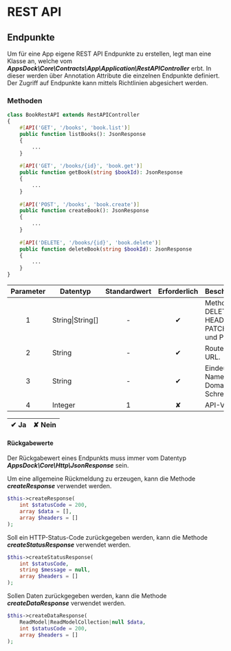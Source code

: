 # REST API

## Endpunkte

Um für eine App eigene REST API Endpunkte zu erstellen, legt man eine Klasse an, welche vom ***AppsDock\Core\Contracts\App\Application\RestAPIController*** erbt. In dieser werden über Annotation Attribute die einzelnen Endpunkte definiert. Der Zugriff auf Endpunkte kann mittels Richtlinien abgesichert werden.

### Methoden

~~~php
class BookRestAPI extends RestAPIController
{
    #[API('GET', '/books', 'book.list')]
    public function listBooks(): JsonResponse
    {
        ...
    }
    
    #[API('GET', '/books/{id}', 'book.get')]
    public function getBook(string $bookId): JsonResponse
    {
        ...
    }
    
    #[API('POST', '/books', 'book.create')]
    public function createBook(): JsonResponse
    {
        ...
    }
    
    #[API('DELETE', '/books/{id}', 'book.delete')]
    public function deleteBook(string $bookId): JsonResponse
    {
        ...
    }
}
~~~

| Parameter | Datentyp | Standardwert | Erforderlich | Beschreibung
| :-------: | -------- | :----------: | :----------: | ------------ 
| 1 | String\|String[] | - | &#10004; | Methoden: DELETE, GET, HEAD, PATCH, POST und PUT.
| 2 | String | - | &#10004; | Route: Valide URL.
| 3 | String | - | &#10004; | Eindeutiger Name in Domain-Schreibweise.
| 4 | Integer | 1 | &#10008; | API-Version.

| &#10004; Ja | &#10008; Nein
| ----------- | -------------

#### Rückgabewerte

Der Rückgabewert eines Endpunkts muss immer vom Datentyp ***AppsDock\Core\Http\JsonResponse*** sein.

Um eine allgemeine Rückmeldung zu erzeugen, kann die Methode ***createResponse*** verwendet werden.

~~~php
$this->createResponse(
    int $statusCode = 200,
    array $data = [],
    array $headers = []
);
~~~

Soll ein HTTP-Status-Code zurückgegeben werden, kann die Methode ***createStatusResponse*** verwendet werden.

~~~php
$this->createStatusResponse(
    int $statusCode,
    string $message = null,
    array $headers = []
);
~~~

Sollen Daten zurückgegeben werden, kann die Methode ***createDataResponse*** verwendet werden.

~~~php
$this->createDataResponse(
    ReadModel|ReadModelCollection|null $data,
    int $statusCode = 200,
    array $headers = []
);
~~~
